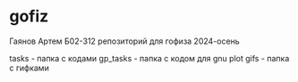 # gofiz
Гаянов Артем Б02-312
репозиторий для гофиза 2024-осень

tasks - папка с кодами
gp_tasks - папка с кодом для gnu plot
gifs - папка с гифками